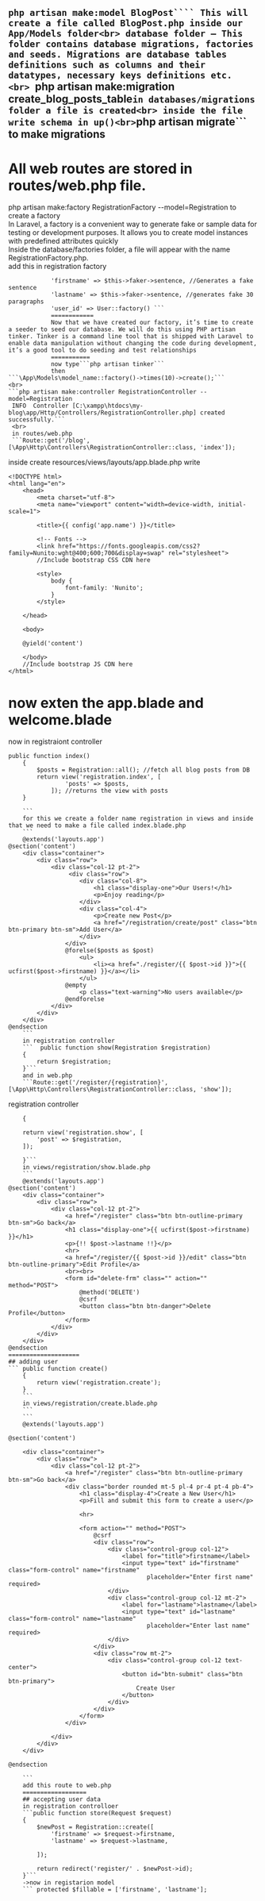 ```php artisan make:model BlogPost````
This will create a file called BlogPost.php inside our App/Models folder<br>
database folder – This folder contains database migrations, factories and seeds. Migrations are database tables definitions such as columns and their datatypes, necessary keys definitions etc.
<br>
```php artisan make:migration create_blog_posts_table```
in databases/migrations folder a file is created<br>
inside the file write schema in up()<br>
```php artisan migrate``` to make migrations
-----------------
All web routes are stored in routes/web.php file.
============
php artisan make:factory RegistrationFactory --model=Registration
to create a factory
<br>
In Laravel, a factory is a convenient way to generate fake or sample data for testing or development purposes. It allows you to create model instances with predefined attributes quickly
<br>
Inside the database/factories folder, a file will appear with the name RegistrationFactory.php.
<br>
add this in registration factory 
```
            'firstname' => $this->faker->sentence, //Generates a fake sentence
            'lastname' => $this->faker->sentence, //generates fake 30 paragraphs
            'user_id' => User::factory() ```
            ============
            Now that we have created our factory, it’s time to create a seeder to seed our database. We will do this using PHP artisan tinker. Tinker is a command line tool that is shipped with Laravel to enable data manipulation without changing the code during development, it’s a good tool to do seeding and test relationships
            ===========
            now type```php artisan tinker```
            then 
```\App\Models\model_name::factory()->times(10)->create();```
<br>
```php artisan make:controller RegistrationController --model=Registration
 INFO  Controller [C:\xampp\htdocs\my-blog\app/Http/Controllers/RegistrationController.php] created successfully.```
 <br>
 in routes/web.php
 ```Route::get('/blog', [\App\Http\Controllers\RegistrationController::class, 'index']);
```
inside create resources/views/layouts/app.blade.php
write
```
<!DOCTYPE html>
<html lang="en">
    <head>
        <meta charset="utf-8">
        <meta name="viewport" content="width=device-width, initial-scale=1">

        <title>{{ config('app.name') }}</title>

        <!-- Fonts -->
        <link href="https://fonts.googleapis.com/css2?family=Nunito:wght@400;600;700&display=swap" rel="stylesheet">
        //Include bootstrap CSS CDN here

        <style>
            body {
                font-family: 'Nunito';
            }
        </style>

    </head>

    <body>

    @yield('content')

    </body>
    //Include bootstrap JS CDN here 
</html>
```
now exten the app.blade and welcome.blade
==========
now in registraiont controller 
```
public function index()
    {
        $posts = Registration::all(); //fetch all blog posts from DB
        return view('registration.index', [
                'posts' => $posts,
            ]); //returns the view with posts
    }

    ```
    for this we create a folder name registration in views and inside that we need to make a file called index.blade.php
    ```
    @extends('layouts.app')
@section('content')
    <div class="container">
        <div class="row">
            <div class="col-12 pt-2">
                 <div class="row">
                    <div class="col-8">
                        <h1 class="display-one">Our Users!</h1>
                        <p>Enjoy reading</p>
                    </div>
                    <div class="col-4">
                        <p>Create new Post</p>
                        <a href="/registration/create/post" class="btn btn-primary btn-sm">Add User</a>
                    </div>
                </div>                
                @forelse($posts as $post)
                    <ul>
                        <li><a href="./register/{{ $post->id }}">{{ ucfirst($post->firstname) }}</a></li>
                    </ul>
                @empty
                    <p class="text-warning">No users available</p>
                @endforelse
            </div>
        </div>
    </div>
@endsection
    ```
    in registration controller
    ```  public function show(Registration $registration)
    {
        return $registration;
    }```
    and in web.php
    ```Route::get('/register/{registration}', [\App\Http\Controllers\RegistrationController::class, 'show']);
```
registration controller
```public function show(Registration $registration)
    {
        
    return view('registration.show', [
        'post' => $registration,
    ]);
        
    }```
    in views/registration/show.blade.php
    ```
    @extends('layouts.app')
@section('content')
    <div class="container">
        <div class="row">
            <div class="col-12 pt-2">
                <a href="/register" class="btn btn-outline-primary btn-sm">Go back</a>
                <h1 class="display-one">{{ ucfirst($post->firstname) }}</h1>
                <p>{!! $post->lastname !!}</p> 
                <hr>
                <a href="/register/{{ $post->id }}/edit" class="btn btn-outline-primary">Edit Profile</a>
                <br><br>
                <form id="delete-frm" class="" action="" method="POST">
                    @method('DELETE')
                    @csrf
                    <button class="btn btn-danger">Delete Profile</button>
                </form>
            </div>
        </div>
    </div>
@endsection
====================
## adding user
``` public function create()
    {
        return view('registration.create');
    }
    ```
    in views/registration/create.blade.php
    ```
    ```
    @extends('layouts.app')

@section('content')

    <div class="container">
        <div class="row">
            <div class="col-12 pt-2">
                <a href="/register" class="btn btn-outline-primary btn-sm">Go back</a>
                <div class="border rounded mt-5 pl-4 pr-4 pt-4 pb-4">
                    <h1 class="display-4">Create a New User</h1>
                    <p>Fill and submit this form to create a user</p>

                    <hr>

                    <form action="" method="POST">
                        @csrf
                        <div class="row">
                            <div class="control-group col-12">
                                <label for="title">firstname</label>
                                <input type="text" id="firstname" class="form-control" name="firstname"
                                       placeholder="Enter first name" required>
                            </div>
                            <div class="control-group col-12 mt-2">
                                <label for="lastname">lastname</label>
                                <input type="text" id="lastname" class="form-control" name="lastname"
                                       placeholder="Enter last name" required>
                            </div>
                        </div>
                        <div class="row mt-2">
                            <div class="control-group col-12 text-center">
                                <button id="btn-submit" class="btn btn-primary">
                                    Create User
                                </button>
                            </div>
                        </div>
                    </form>
                </div>

            </div>
        </div>
    </div>

@endsection

    ```
    add this route to web.php
    ==================
    ## accepting user data
    in registration controlloer 
    ```public function store(Request $request)
    {
        $newPost = Registration::create([
            'firstname' => $request->firstname,
            'lastname' => $request->lastname,
            
        ]);

        return redirect('register/' . $newPost->id);
    }```
    ->now in registarion model
    ``` protected $fillable = ['firstname', 'lastname'];
```